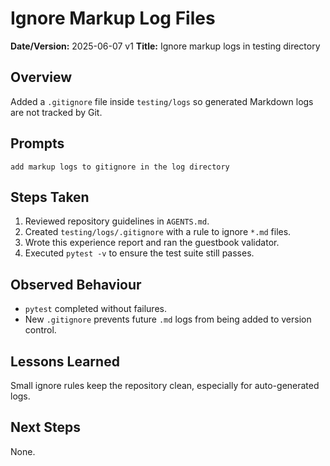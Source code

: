 # Ignore Markup Log Files

**Date/Version:** 2025-06-07 v1
**Title:** Ignore markup logs in testing directory

## Overview
Added a `.gitignore` file inside `testing/logs` so generated Markdown logs are not tracked by Git.

## Prompts
```
add markup logs to gitignore in the log directory
```

## Steps Taken
1. Reviewed repository guidelines in `AGENTS.md`.
2. Created `testing/logs/.gitignore` with a rule to ignore `*.md` files.
3. Wrote this experience report and ran the guestbook validator.
4. Executed `pytest -v` to ensure the test suite still passes.

## Observed Behaviour
- `pytest` completed without failures.
- New `.gitignore` prevents future `.md` logs from being added to version control.

## Lessons Learned
Small ignore rules keep the repository clean, especially for auto-generated logs.

## Next Steps
None.
